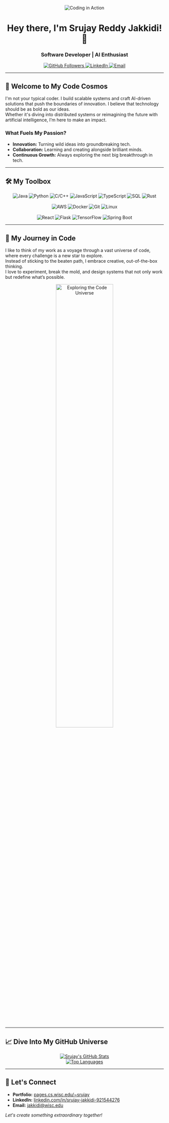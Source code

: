 
<!-- A bold banner to kick things off -->
<p align="center">
  <img src="https://media.giphy.com/media/3o7TKMt1VVNkHV2PaE/giphy.gif" alt="Coding in Action" style="max-width:100%;">
</p>

<h1 align="center">Hey there, I'm Srujay Reddy Jakkidi! 👋</h1>
<h3 align="center">Software Developer | AI Enthusiast</h3>

<!-- Contact & Social Badges -->
<p align="center">
  <a href="https://github.com/SrujayReddy">
    <img src="https://img.shields.io/github/followers/SrujayReddy?label=Follow&style=social" alt="GitHub Followers">
  </a>
  <a href="https://www.linkedin.com/in/srujay-jakkidi-921544276/">
    <img src="https://img.shields.io/badge/LinkedIn-Connect-blue?style=for-the-badge&logo=linkedin" alt="LinkedIn">
  </a>
  <a href="mailto:jakkidi@wisc.edu">
    <img src="https://img.shields.io/badge/Email-jakkidi@wisc.edu-c14438?style=for-the-badge&logo=gmail&logoColor=white" alt="Email">
  </a>
</p>

---

## 🚀 Welcome to My Code Cosmos

I'm not your typical coder. I build scalable systems and craft AI-driven solutions that push the boundaries of innovation. I believe that technology should be as bold as our ideas.  
Whether it's diving into distributed systems or reimagining the future with artificial intelligence, I’m here to make an impact.

### What Fuels My Passion?
- **Innovation:** Turning wild ideas into groundbreaking tech.
- **Collaboration:** Learning and creating alongside brilliant minds.
- **Continuous Growth:** Always exploring the next big breakthrough in tech.

---

## 🛠️ My Toolbox 

<div align="center">
  <!-- Programming Languages -->
  <img src="https://img.shields.io/badge/Java-ED8B00?style=for-the-badge&logo=java&logoColor=white" alt="Java">
  <img src="https://img.shields.io/badge/Python-3776AB?style=for-the-badge&logo=python&logoColor=white" alt="Python">
  <img src="https://img.shields.io/badge/C/C++-00599C?style=for-the-badge&logo=c&logoColor=white" alt="C/C++">
  <img src="https://img.shields.io/badge/JavaScript-323330?style=for-the-badge&logo=javascript&logoColor=F7DF1E" alt="JavaScript">
  <img src="https://img.shields.io/badge/TypeScript-3178C6?style=for-the-badge&logo=typescript&logoColor=white" alt="TypeScript">
  <img src="https://img.shields.io/badge/SQL-4479A1?style=for-the-badge&logo=postgresql&logoColor=white" alt="SQL">
  <img src="https://img.shields.io/badge/Rust-000000?style=for-the-badge&logo=rust&logoColor=white" alt="Rust">
  <br><br>
  <!-- Tools & Technologies -->
  <img src="https://img.shields.io/badge/AWS-232F3E?style=for-the-badge&logo=amazon-aws&logoColor=white" alt="AWS">
  <img src="https://img.shields.io/badge/Docker-2496ED?style=for-the-badge&logo=docker&logoColor=white" alt="Docker">
  <img src="https://img.shields.io/badge/Git-F05032?style=for-the-badge&logo=git&logoColor=white" alt="Git">
  <img src="https://img.shields.io/badge/Linux-FCC624?style=for-the-badge&logo=linux&logoColor=black" alt="Linux">
  <br><br>
  <!-- Frameworks & Libraries -->
  <img src="https://img.shields.io/badge/React-61DAFB?style=for-the-badge&logo=react&logoColor=black" alt="React">
  <img src="https://img.shields.io/badge/Flask-000000?style=for-the-badge&logo=flask&logoColor=white" alt="Flask">
  <img src="https://img.shields.io/badge/TensorFlow-FF6F00?style=for-the-badge&logo=tensorflow&logoColor=white" alt="TensorFlow">
  <img src="https://img.shields.io/badge/Spring_Boot-6DB33F?style=for-the-badge&logo=spring&logoColor=white" alt="Spring Boot">
</div>

---

## 🌌 My Journey in Code

I like to think of my work as a voyage through a vast universe of code, where every challenge is a new star to explore.  
Instead of sticking to the beaten path, I embrace creative, out-of-the-box thinking.  
I love to experiment, break the mold, and design systems that not only work but redefine what’s possible.

<p align="center">
  <!-- Replace the link below with your own cool GIF if you have one hosted -->
  <img src="https://media3.giphy.com/media/v1.Y2lkPTc5MGI3NjExbTJ1ZHdmc2hjdm8yMG96NnFoc3ZpcG52bWc0dXY0aDlkaHN6bXY5dCZlcD12MV9pbnRlcm5hbF9naWZfYnlfaWQmY3Q9Zw/ZF40pid2AozVC/giphy.gif" alt="Exploring the Code Universe" width="60%">
</p>

---

## 📈 Dive Into My GitHub Universe

<div align="center">
  <a href="https://github.com/SrujayReddy">
    <img src="https://github-readme-stats.vercel.app/api?username=SrujayReddy&show_icons=true&theme=radical" alt="Srujay's GitHub Stats" />
  </a>
  <br>
  <a href="https://github.com/SrujayReddy">
    <img src="https://github-readme-stats.vercel.app/api/top-langs/?username=SrujayReddy&layout=compact&theme=radical" alt="Top Languages" />
  </a>
</div>

---

## 🤝 Let's Connect

- **Portfolio:** [pages.cs.wisc.edu/~srujay](https://pages.cs.wisc.edu/~srujay/)
- **LinkedIn:** [linkedin.com/in/srujay-jakkidi-921544276](https://www.linkedin.com/in/srujay-jakkidi-921544276/)
- **Email:** [jakkidi@wisc.edu](mailto:jakkidi@wisc.edu)

*Let's create something extraordinary together!*

